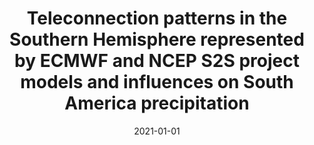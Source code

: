---
title: "Teleconnection patterns in the Southern Hemisphere represented by ECMWF and NCEP S2S project models and influences on South America precipitation"
collection: publications
permalink: /publication/2021-01-01-Teleconnection-patterns-in-the-Southern-Hemisphere-represented-by-ECMWF-and-NCEP-S2S-project-models-and-influences-on-South-America-precipitation
date: 2021-01-01
venue: 'Meteorological Applications'
paperurl: 'https://rmets.onlinelibrary.wiley.com/doi/full/10.1002/met.2011'
citation: ' I.F.A. Cavalcanti,  N.J.C. Barreto,  M.S. Alvarez,  M. Osman,  C.A.S. Coelho, &quot;Teleconnection patterns in the Southern Hemisphere represented by ECMWF and NCEP S2S project models and influences on South America precipitation.&quot; Meteorological Applications, 2021.'
---